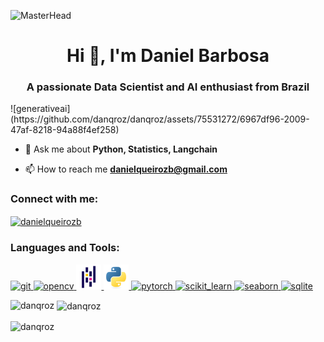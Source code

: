 ![MasterHead](https://static.vecteezy.com/system/resources/previews/001/759/768/non_2x/data-scientist-word-banner-vector.jpg)
<h1 align="center">Hi 👋, I'm Daniel Barbosa</h1>
<h3 align="center">A passionate Data Scientist and AI enthusiast from Brazil</h3>
![generativeai](https://github.com/danqroz/danqroz/assets/75531272/6967df96-2009-47af-8218-94a88f4ef258)

- 💬 Ask me about **Python, Statistics, Langchain**

- 📫 How to reach me **danielqueirozb@gmail.com**

<h3 align="left">Connect with me:</h3>
<p align="left">
<a href="https://linkedin.com/in/danielqueirozb" target="blank"><img align="center" src="https://raw.githubusercontent.com/rahuldkjain/github-profile-readme-generator/master/src/images/icons/Social/linked-in-alt.svg" alt="danielqueirozb" height="30" width="40" /></a>
</p>

<h3 align="left">Languages and Tools:</h3>
<p align="left"> <a href="https://git-scm.com/" target="_blank" rel="noreferrer"> <img src="https://www.vectorlogo.zone/logos/git-scm/git-scm-icon.svg" alt="git" width="40" height="40"/> </a> <a href="https://opencv.org/" target="_blank" rel="noreferrer"> <img src="https://www.vectorlogo.zone/logos/opencv/opencv-icon.svg" alt="opencv" width="40" height="40"/> </a> <a href="https://pandas.pydata.org/" target="_blank" rel="noreferrer"> <img src="https://raw.githubusercontent.com/devicons/devicon/2ae2a900d2f041da66e950e4d48052658d850630/icons/pandas/pandas-original.svg" alt="pandas" width="40" height="40"/> </a> <a href="https://www.python.org" target="_blank" rel="noreferrer"> <img src="https://raw.githubusercontent.com/devicons/devicon/master/icons/python/python-original.svg" alt="python" width="40" height="40"/> </a> <a href="https://pytorch.org/" target="_blank" rel="noreferrer"> <img src="https://www.vectorlogo.zone/logos/pytorch/pytorch-icon.svg" alt="pytorch" width="40" height="40"/> </a> <a href="https://scikit-learn.org/" target="_blank" rel="noreferrer"> <img src="https://upload.wikimedia.org/wikipedia/commons/0/05/Scikit_learn_logo_small.svg" alt="scikit_learn" width="40" height="40"/> </a> <a href="https://seaborn.pydata.org/" target="_blank" rel="noreferrer"> <img src="https://seaborn.pydata.org/_images/logo-mark-lightbg.svg" alt="seaborn" width="40" height="40"/> </a> <a href="https://www.sqlite.org/" target="_blank" rel="noreferrer"> <img src="https://www.vectorlogo.zone/logos/sqlite/sqlite-icon.svg" alt="sqlite" width="40" height="40"/> </a> </p>

<p><img align="left" src="https://github-readme-stats.vercel.app/api/top-langs?username=danqroz&show_icons=true&locale=en&layout=compact" alt="danqroz" /></p>

<p>&nbsp;<img align="center" src="https://github-readme-stats.vercel.app/api?username=danqroz&show_icons=true&locale=en" alt="danqroz" /></p>

<p><img align="center" src="https://github-readme-streak-stats.herokuapp.com/?user=danqroz&" alt="danqroz" /></p>









